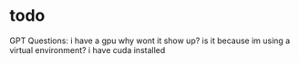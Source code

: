 # todo






GPT Questions:
i have a gpu why wont it show up? is it because im using a virtual environment? i have cuda installed